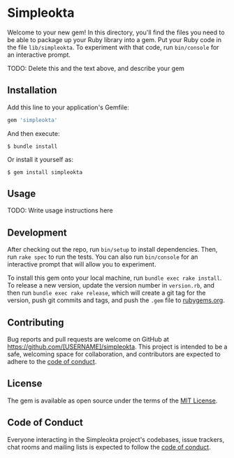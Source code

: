 # Simpleokta

Welcome to your new gem! In this directory, you'll find the files you need to be able to package up your Ruby library into a gem. Put your Ruby code in the file `lib/simpleokta`. To experiment with that code, run `bin/console` for an interactive prompt.

TODO: Delete this and the text above, and describe your gem

## Installation

Add this line to your application's Gemfile:

```ruby
gem 'simpleokta'
```

And then execute:

    $ bundle install

Or install it yourself as:

    $ gem install simpleokta

## Usage

TODO: Write usage instructions here

## Development

After checking out the repo, run `bin/setup` to install dependencies. Then, run `rake spec` to run the tests. You can also run `bin/console` for an interactive prompt that will allow you to experiment.

To install this gem onto your local machine, run `bundle exec rake install`. To release a new version, update the version number in `version.rb`, and then run `bundle exec rake release`, which will create a git tag for the version, push git commits and tags, and push the `.gem` file to [rubygems.org](https://rubygems.org).

## Contributing

Bug reports and pull requests are welcome on GitHub at https://github.com/[USERNAME]/simpleokta. This project is intended to be a safe, welcoming space for collaboration, and contributors are expected to adhere to the [code of conduct](https://github.com/[USERNAME]/simpleokta/blob/master/CODE_OF_CONDUCT.md).


## License

The gem is available as open source under the terms of the [MIT License](https://opensource.org/licenses/MIT).

## Code of Conduct

Everyone interacting in the Simpleokta project's codebases, issue trackers, chat rooms and mailing lists is expected to follow the [code of conduct](https://github.com/[USERNAME]/simpleokta/blob/master/CODE_OF_CONDUCT.md).
